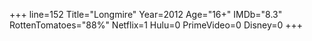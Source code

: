 +++
line=152
Title="Longmire"
Year=2012
Age="16+"
IMDb="8.3"
RottenTomatoes="88%"
Netflix=1
Hulu=0
PrimeVideo=0
Disney=0
+++

